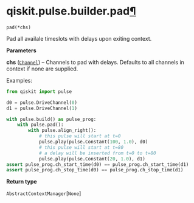 <span id="qiskit-pulse-builder-pad" />

# qiskit.pulse.builder.pad[¶](#qiskit-pulse-builder-pad "Permalink to this headline")

<span id="undefined" />

`pad(*chs)`

Pad all availale timeslots with delays upon exiting context.

**Parameters**

**chs** ([`Channel`](qiskit.pulse.channels#Channel "qiskit.pulse.channels.Channel")) – Channels to pad with delays. Defaults to all channels in context if none are supplied.

Examples:

```python
from qiskit import pulse

d0 = pulse.DriveChannel(0)
d1 = pulse.DriveChannel(1)

with pulse.build() as pulse_prog:
    with pulse.pad():
        with pulse.align_right():
            # this pulse will start at t=0
            pulse.play(pulse.Constant(100, 1.0), d0)
            # this pulse will start at t=80
            # a delay will be inserted from t=0 to t=80
            pulse.play(pulse.Constant(20, 1.0), d1)
assert pulse_prog.ch_start_time(d0) == pulse_prog.ch_start_time(d1)
assert pulse_prog.ch_stop_time(d0) == pulse_prog.ch_stop_time(d1)
```

**Return type**

`AbstractContextManager`\[`None`]

